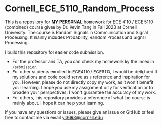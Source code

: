# Cornell_ECE_5110_Random_Process
This is a repository for **MY PERSONAL** homework for ECE 4110 / ECE 5110 (combined) course given by Dr. Kevin Tang in Fall 2023 at Cornell University. The course is Random Signals in Communication and Signal Processing. It mainly includes Probability, Random Process and Signal Processing. 

I build this repository for easier code submission.
- For the professor and TA, you can check my homework by the index in `/submission`.
- For other students enrolled in ECE4110 / ECE5110, I would be delighted if my solutions and code could serve as a reference and inspiration for you. However, please do not directly copy my work, as it won't benefit your learning. I hope you use my assignment only for verification or to broaden your perspectives. I won't guarantee the accuracy of my work.
- For others, this repository provides a reference of what the course is mainly about. I hope it can help your learning.

If you have any questions or issues, please give an issue on GitHub or feel free to contact me via email [yl3663@cornell.edu](yl3663@cornell.edu)
